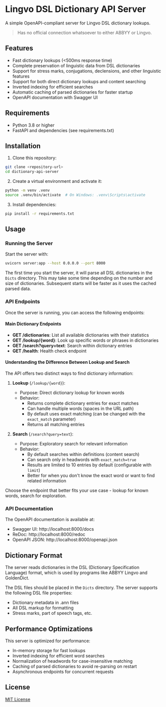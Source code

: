 # Lingvo DSL Dictionary API Server

A simple OpenAPI-compliant server for Lingvo DSL dictionary lookups.
> Has no official connection whatsoever to either ABBYY or Lingvo.

## Features

- Fast dictionary lookups (<500ms response time)
- Complete preservation of linguistic data from DSL dictionaries
- Support for stress marks, conjugations, declensions, and other linguistic features
- Support for both direct dictionary lookups and content searching
- Inverted indexing for efficient searches
- Automatic caching of parsed dictionaries for faster startup
- OpenAPI documentation with Swagger UI

## Requirements

- Python 3.8 or higher
- FastAPI and dependencies (see requirements.txt)

## Installation

1. Clone this repository:
```bash
git clone <repository-url>
cd dictionary-api-server
```

2. Create a virtual environment and activate it:
```bash
python -m venv .venv
source .venv/bin/activate  # On Windows: .venv\Scripts\activate
```

3. Install dependencies:
```bash
pip install -r requirements.txt
```

## Usage

### Running the Server

Start the server with:

```bash
uvicorn server:app --host 0.0.0.0 --port 8000
```

The first time you start the server, it will parse all DSL dictionaries in the `Dicts` directory. This may take some time depending on the number and size of dictionaries. Subsequent starts will be faster as it uses the cached parsed data.

### API Endpoints

Once the server is running, you can access the following endpoints:

#### Main Dictionary Endpoints

- **GET /dictionaries**: List all available dictionaries with their statistics
- **GET /lookup/{word}**: Look up specific words or phrases in dictionaries
- **GET /search?query=text**: Search within dictionary entries
- **GET /health**: Health check endpoint

#### Understanding the Difference Between Lookup and Search

The API offers two distinct ways to find dictionary information:

1. **Lookup** (`/lookup/{word}`):
   - Purpose: Direct dictionary lookup for known words
   - Behavior: 
     - Returns complete dictionary entries for exact matches
     - Can handle multiple words (spaces in the URL path)
     - By default uses exact matching (can be changed with the `exact_match` parameter)
     - Returns all matching entries

2. **Search** (`/search?query=text`):
   - Purpose: Exploratory search for relevant information
   - Behavior:
     - By default searches within definitions (content search)
     - Can search only in headwords with `exact_match=true`
     - Results are limited to 10 entries by default (configurable with `limit`)
     - Better for when you don't know the exact word or want to find related information

Choose the endpoint that better fits your use case - lookup for known words, search for exploration.

### API Documentation

The OpenAPI documentation is available at:
- Swagger UI: http://localhost:8000/docs
- ReDoc: http://localhost:8000/redoc
- OpenAPI JSON: http://localhost:8000/openapi.json

## Dictionary Format

The server reads dictionaries in the DSL (Dictionary Specification Language) format, which is used by programs like ABBYY Lingvo and GoldenDict. 

The DSL files should be placed in the `Dicts` directory. The server supports the following DSL file properties:
- Dictionary metadata in .ann files
- All DSL markup for formatting
- Stress marks, part of speech tags, etc.

## Performance Optimizations

This server is optimized for performance:
- In-memory storage for fast lookups
- Inverted indexing for efficient word searches
- Normalization of headwords for case-insensitive matching
- Caching of parsed dictionaries to avoid re-parsing on restart
- Asynchronous endpoints for concurrent requests

## License

[MIT License](LICENSE)
